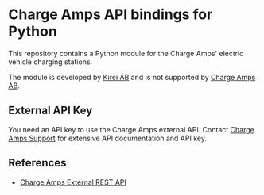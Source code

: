 # Charge Amps API bindings for Python

This repository contains a Python module for the Charge Amps' electric vehicle charging stations.

The module is developed by [Kirei AB](https://www.kirei.se) and is not supported by [Charge Amps AB](https://chargeamps.com).


## External API Key

You need an API key to use the Charge Amps external API. Contact [Charge Amps Support](mailto:support@chargeamps.com) for extensive API documentation and API key.


## References

- [Charge Amps External REST API](https://eapi.charge.space/swagger/)
